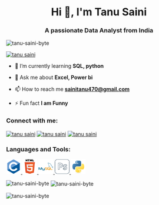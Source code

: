 <h1 align="center">Hi 👋, I'm Tanu Saini</h1>
<h3 align="center">A passionate Data Analyst from India</h3>

<p align="left"> <img src="https://komarev.com/ghpvc/?username=tanu-saini-byte&label=Profile%20views&color=0e75b6&style=flat" alt="tanu-saini-byte" /> </p>

<p align="left"> <a href="https://twitter.com/tanu saini" target="blank"><img src="https://img.shields.io/twitter/follow/tanu saini?logo=twitter&style=for-the-badge" alt="tanu saini" /></a> </p>

- 🌱 I’m currently learning **SQL, python**

- 💬 Ask me about **Excel, Power bi**

- 📫 How to reach me **sainitanu470@gmail.com**

- ⚡ Fun fact **I am Funny**

<h3 align="left">Connect with me:</h3>
<p align="left">
<a href="https://twitter.com/tanu saini" target="blank"><img align="center" src="https://raw.githubusercontent.com/rahuldkjain/github-profile-readme-generator/master/src/images/icons/Social/twitter.svg" alt="tanu saini" height="30" width="40" /></a>
<a href="https://linkedin.com/in/tanu saini" target="blank"><img align="center" src="https://raw.githubusercontent.com/rahuldkjain/github-profile-readme-generator/master/src/images/icons/Social/linked-in-alt.svg" alt="tanu saini" height="30" width="40" /></a>
<a href="https://kaggle.com/tanu saini" target="blank"><img align="center" src="https://raw.githubusercontent.com/rahuldkjain/github-profile-readme-generator/master/src/images/icons/Social/kaggle.svg" alt="tanu saini" height="30" width="40" /></a>
</p>

<h3 align="left">Languages and Tools:</h3>
<p align="left"> <a href="https://www.cprogramming.com/" target="_blank" rel="noreferrer"> <img src="https://raw.githubusercontent.com/devicons/devicon/master/icons/c/c-original.svg" alt="c" width="40" height="40"/> </a> <a href="https://www.w3.org/html/" target="_blank" rel="noreferrer"> <img src="https://raw.githubusercontent.com/devicons/devicon/master/icons/html5/html5-original-wordmark.svg" alt="html5" width="40" height="40"/> </a> <a href="https://www.mysql.com/" target="_blank" rel="noreferrer"> <img src="https://raw.githubusercontent.com/devicons/devicon/master/icons/mysql/mysql-original-wordmark.svg" alt="mysql" width="40" height="40"/> </a> <a href="https://www.photoshop.com/en" target="_blank" rel="noreferrer"> <img src="https://raw.githubusercontent.com/devicons/devicon/master/icons/photoshop/photoshop-line.svg" alt="photoshop" width="40" height="40"/> </a> <a href="https://www.python.org" target="_blank" rel="noreferrer"> <img src="https://raw.githubusercontent.com/devicons/devicon/master/icons/python/python-original.svg" alt="python" width="40" height="40"/> </a> </p>

<p><img align="left" src="https://github-readme-stats.vercel.app/api/top-langs?username=tanu-saini-byte&show_icons=true&locale=en&layout=compact" alt="tanu-saini-byte" /></p>

<p>&nbsp;<img align="center" src="https://github-readme-stats.vercel.app/api?username=tanu-saini-byte&show_icons=true&locale=en" alt="tanu-saini-byte" /></p>

<p><img align="center" src="https://github-readme-streak-stats.herokuapp.com/?user=tanu-saini-byte&" alt="tanu-saini-byte" /></p>

